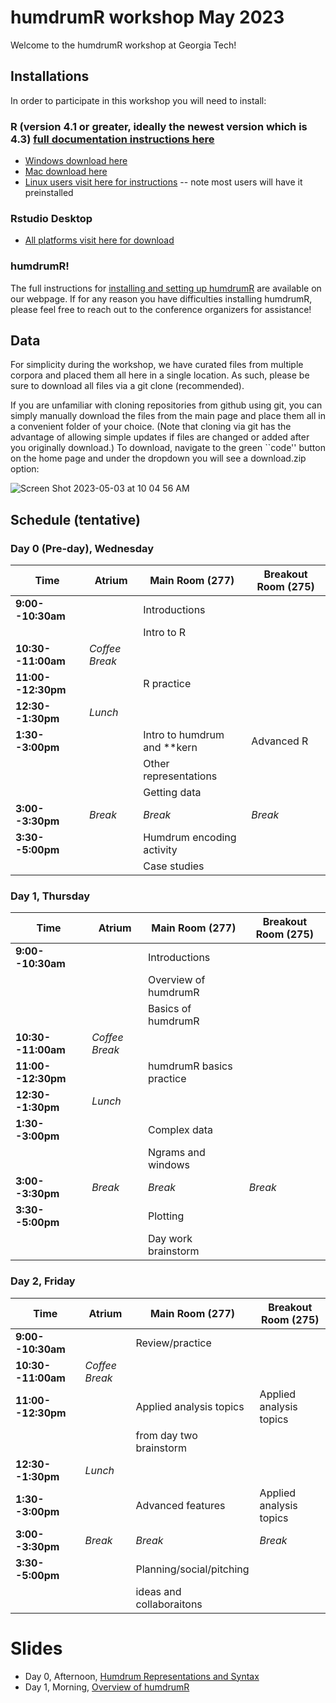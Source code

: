 # humdrumR workshop May 2023
Welcome to the humdrumR workshop at Georgia Tech! 

## Installations
In order to participate in this workshop you will need to install:  

### R (version 4.1 or greater, ideally the newest version which is 4.3) [full documentation instructions here](https://rstudio-education.github.io/hopr/starting.html)
  * [Windows download here](https://cran.r-project.org/bin/windows/base/)  
  * [Mac download here](https://cran.r-project.org/bin/macosx/)  
  * [Linux users visit here for instructions](https://cran.r-project.org/bin/linux/ubuntu/fullREADME.html) -- note most users will have it preinstalled  
  
### Rstudio Desktop 
  * [All platforms visit here for download](https://posit.co/download/rstudio-desktop/)

### humdrumR!
The full instructions for [installing and setting up humdrumR](https://computational-cognitive-musicology-lab.github.io/humdrumR/#installing-humdrum_mathbbr) are available on our webpage. If for any reason you have difficulties installing humdrumR, please feel free to reach out to the conference organizers for assistance! 

## Data
For simplicity during the workshop, we have curated files from multiple corpora and placed them all here in a single location. As such, please be sure to download all files via a git clone (recommended). 

If you are unfamiliar with cloning repositories from github using git, you can simply manually download the files from the main page and place them all in a convenient folder of your choice. (Note that cloning via git has the advantage of allowing simple updates if files are changed or added after you originally download.) To download, navigate to the green ``code'' button on the home page and under the dropdown you will see a download.zip option:




![Screen Shot 2023-05-03 at 10 04 56 AM](https://user-images.githubusercontent.com/7785839/235940247-db7a4205-6767-49a0-bf0e-2ca257fca047.png)

## Schedule (tentative)

### Day 0 (Pre-day), Wednesday


| Time                    | Atrium             | Main Room (277)              | Breakout Room (275)     |
|-------------------------|--------------------|------------------------------|-------------------------|
| **9:00--10:30am**       |                    | Introductions                |                         |
|                         |                    | Intro to R                   |                         |
| **10:30--11:00am**      | *Coffee Break*     |                              |                         |
| **11:00--12:30pm**      |                    | R practice                   |                         |
| **12:30--1:30pm**       | *Lunch*            |                              |                         |
| **1:30--3:00pm**        |                    | Intro to humdrum and **kern  | Advanced R              |
|                         |                    | Other representations        |                         |
|                         |                    | Getting data                 |                         |
| **3:00--3:30pm**        | *Break*            | *Break*                      | *Break*                 |
| **3:30--5:00pm**        |                    | Humdrum encoding activity    |                         |
|                         |                    | Case studies                 |                         |

### Day 1, Thursday


| Time                    | Atrium             | Main Room (277)              | Breakout Room (275)     |
|-------------------------|--------------------|------------------------------|-------------------------|
| **9:00--10:30am**       |                    | Introductions                |                         |
|                         |                    | Overview of humdrumR         |                         |
|                         |                    | Basics of humdrumR           |                         |
| **10:30--11:00am**      | *Coffee Break*     |                              |                         |
| **11:00--12:30pm**      |                    | humdrumR basics practice     |                         |
| **12:30--1:30pm**       | *Lunch*            |                              |                         |
| **1:30--3:00pm**        |                    | Complex data                 |                         |
|                         |                    | Ngrams and windows           |                         |
| **3:00--3:30pm**        | *Break*            | *Break*                      | *Break*                 |
| **3:30--5:00pm**        |                    | Plotting                     |                         |
|                         |                    | Day work brainstorm          |                         |

### Day 2, Friday

| Time                    | Atrium             | Main Room (277)              | Breakout Room (275)     |
|-------------------------|--------------------|------------------------------|-------------------------|
| **9:00--10:30am**       |                    | Review/practice              |                         |
| **10:30--11:00am**      | *Coffee Break*     |                              |                         |
| **11:00--12:30pm**      |                    | Applied analysis topics      | Applied analysis topics |
|                         |                    | from day two brainstorm      |                         |
| **12:30--1:30pm**       | *Lunch*            |                              |                         |
| **1:30--3:00pm**        |                    | Advanced features            | Applied analysis topics |
| **3:00--3:30pm**        | *Break*            | *Break*                      | *Break*                 |
| **3:30--5:00pm**        |                    | Planning/social/pitching     |                         |
|                         |                    | ideas and collaboraitons     |                         |


# Slides


+ Day 0, Afternoon, [Humdrum Representations and Syntax](https://docs.google.com/presentation/d/1Sv3ytFzmNYVnqp1Pw_IOIjmWITuUm2tGx-0hmKSN3jw/edit#slide=id.p3)
+ Day 1, Morning, [Overview of humdrumR](https://ccml.gtcmt.gatech.edu/humdrumR_2023_slides/Day1.0_OverviewOfHumdrumR_Slides.html#/)

